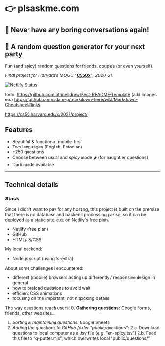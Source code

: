 # 👉 plsaskme.com
## 🎉 Never have any boring conversations again!
## 💬 A random question generator for your next party 

Fun (and spicy) random questions for friends, couples (or even yourself).

*Final project for Harvard's MOOC* "__[CS50x]__"*, 2020-21.*

[![Netlify Status](https://api.netlify.com/api/v1/badges/9c1ee742-e7f5-45a9-b093-d2defe49339c/deploy-status)](https://app.netlify.com/sites/conversee/deploys)

todo: https://github.com/othneildrew/Best-README-Template (add images etc)
https://github.com/adam-p/markdown-here/wiki/Markdown-Cheatsheet#links

https://cs50.harvard.edu/x/2021/project/

## Features
- Beautiful & functional, mobile-first
- Two languages (English, Estonian)
- +250 questions
- Choose between usual and *spicy* mode 🌶 (for naughtier questions)
- Dark mode available

---
## Technical details
### Stack
Since I didn't want to pay for any hosting, this project is built on the premise that there is no database and backend processing *per se*, so it can be deployed as a static site, e.g. on Netlify's free plan.

- Netlify (free plan)
- GitHub
- HTML/JS/CSS

My local backend: 
- Node.js script (using fs-extra)

About some challenges I encountered:
- different (mobile) browsers acting up differently / responsive design in general
- how to preload questions to avoid wait
- efficient CSS animations
- focusing on the important, not nitpicking details

The way questions reach users:
0. **Gathering questions:** Google Forms, friends, other websites...
1. *Sorting & maintaining questions:* Google Sheets
2. *Adding the questions to GitHub folder "public/questions":*
2.a. Download questions to local computer as a .tsv file (*e.g.* "en-spicy.tsv")
2.b. Feed this file to "q-putter.mjs", which overwrites local "public/questions/"

[convers.ee]: <https://convers.ee>
[CS50x]: <https://cs50.harvard.edu/x/2021>
[fs-extra]: <https://www.npmjs.com/package/fs-extra>